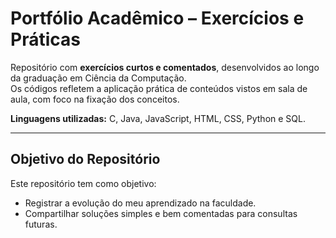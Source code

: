 # Portfólio Acadêmico – Exercícios e Práticas

Repositório com **exercícios curtos e comentados**, desenvolvidos ao longo da graduação em Ciência da Computação.  
Os códigos refletem a aplicação prática de conteúdos vistos em sala de aula, com foco na fixação dos conceitos.

**Linguagens utilizadas:** C, Java, JavaScript, HTML, CSS, Python e SQL.

---

## Objetivo do Repositório

Este repositório tem como objetivo:

- Registrar a evolução do meu aprendizado na faculdade.  
- Compartilhar soluções simples e bem comentadas para consultas futuras.
